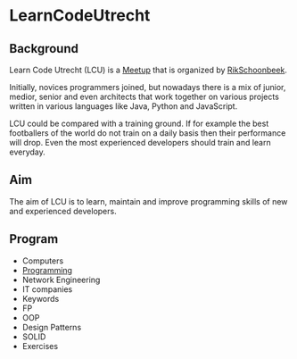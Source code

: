 # LearnCodeUtrecht

## Background

Learn Code Utrecht (LCU) is a [Meetup](https://www.meetup.com/Learn-to-code-together/)
that is organized by [RikSchoonbeek](https://github.com/RikSchoonbeek).

Initially, novices programmers joined, but nowadays there is a mix of junior, medior,
senior and even architects that work together on various projects written in various
languages like Java, Python and JavaScript.

LCU could be compared with a training ground. If for example the best footballers of the
world do not train on a daily basis then their performance will drop. Even the most
experienced developers should train and learn everyday.

## Aim

The aim of LCU is to learn, maintain and improve programming skills of new and experienced
developers.

## Program

* Computers
* [Programming](program/programming.md)
* Network Engineering
* IT companies
* Keywords
* FP
* OOP
* Design Patterns
* SOLID
* Exercises